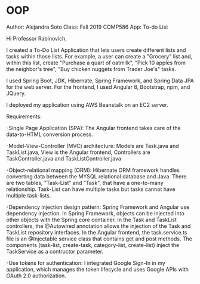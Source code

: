 # OOP
Author: Alejandra Soto
Class: Fall 2019 COMP586
App: To-do List

Hi Professor Rabinovich,

I created a To-Do List Application that lets users create different lists and tasks within those lists. For example, a user can create a "Grocery" list and, within this list, create "Purchase a quart of oatmilk", "Pick 10 apples from the neighbor's tree", "Buy chicken nuggets from Trader Joe's" tasks.

I used Spring Boot, JDK, Hibernate, Spring Framework, and Spring Data JPA for the web server. For the frontend, I used Angular 8, Bootstrap, npm, and JQuery.

I deployed my application using AWS Beanstalk on an EC2 server.


Requirements: 

-Single Page Application (SPA): The Angular frontend takes care of the data-to-HTML conversion process.

-Model-View-Controller (MVC) architecture: Models are Task.java and TaskList.java, View is the Angular frontend,
Controllers are TaskController.java and TaskListController.java

-Object-relational mapping (ORM): Hibernate ORM framework handles converting data between the MYSQL relational database and Java. There are two tables, "Task-List" and "Task", that have a one-to-many relationship. Task-List can have multiple tasks but tasks cannot have multiple task-lists.

-Dependency injection design pattern: Spring Framework and Angular use dependency injection. In Spring Framework, objects can be injected into other objects with the Spring core container. In the Task and TaskList controllers, the @Autowired annotation allows the injection of the Task and TaskList repository interfaces. In the Angular frontend, the task.service.ts file is an @Injectable service class that contains get and post methods. The components (task-list, create-task, category-list, create-list) inject the TaskService as a contructor parameter.

-Use tokens for authentication: I integrated Google Sign-In in my application, which manages the token lifecycle and uses Google APIs with OAuth 2.0 authorization. 

